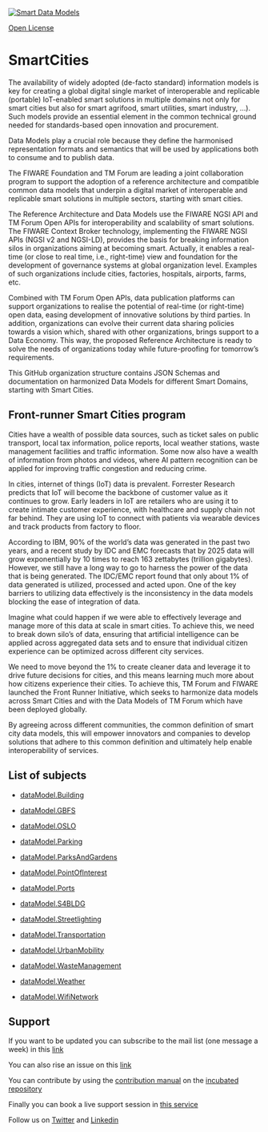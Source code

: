 [![Smart Data Models](https://smartdatamodels.org/wp-content/uploads/2022/01/SmartDataModels_logo.png "Logo")](https://smartdatamodels.org)
[Open License](https://github.com/smart-data-models//SmartCities/blob/master//LICENSE.md)
# SmartCities

The availability of widely adopted (de-facto standard) information models is key for creating a global digital single market of interoperable and replicable (portable) IoT-enabled smart solutions in multiple domains not only for smart cities but also for smart agrifood, smart utilities, smart industry, …). Such models provide an essential element in the common technical ground needed for standards-based open innovation and procurement.

Data Models play a crucial role because they define the harmonised representation formats and semantics that will be used by applications both to consume and to publish data.

The FIWARE Foundation and TM Forum are leading a joint collaboration program to support the adoption of a reference architecture and compatible common data models that underpin a digital market of interoperable and replicable smart solutions in multiple sectors, starting with smart cities.

The Reference Architecture and Data Models use the FIWARE NGSI API and TM Forum Open APIs for interoperability and scalability of smart solutions. The FIWARE Context Broker technology, implementing the FIWARE NGSI APIs (NGSI v2 and NGSI-LD), provides the basis for breaking information silos in organizations aiming at becoming smart. Actually, it enables a real-time (or close to real time, i.e., right-time) view and foundation for the development of governance systems at global organization level. Examples of such organizations include cities, factories, hospitals, airports, farms, etc.

Combined with TM Forum Open APIs, data publication platforms can support organizations to realise the potential of real-time (or right-time) open data, easing development of innovative solutions by third parties. In addition, organizations can evolve their current data sharing policies towards a vision which, shared with other organizations, brings support to a Data Economy. This way, the proposed Reference Architecture is ready to solve the needs of organizations today while future-proofing for tomorrow’s requirements.

This GitHub organization structure contains JSON Schemas and documentation on harmonized Data Models for different Smart Domains, starting with Smart Cities. 

## Front-runner Smart Cities program

Cities have a wealth of possible data sources, such as ticket sales on public transport, local tax information, police reports, local weather stations, waste management facilities and traffic information. Some now also have a wealth of information from photos and videos, where AI pattern recognition can be applied for improving traffic congestion and reducing crime.

In cities, internet of things (IoT) data is prevalent. Forrester Research predicts that IoT will become the backbone of customer value as it continues to grow. Early leaders in IoT are retailers who are using it to create intimate customer experience, with healthcare and supply chain not far behind. They are using IoT to connect with patients via wearable devices and track products from factory to floor.

According to IBM, 90% of the world’s data was generated in the past two years, and a recent study by IDC and EMC forecasts that by 2025 data will grow exponentially by 10 times to reach 163 zettabytes (trillion gigabytes). However, we still have a long way to go to harness the power of the data that is being generated. The IDC/EMC report found that only about 1% of data generated is utilized, processed and acted upon. One of the key barriers to utilizing data effectively is the inconsistency in the data models blocking the ease of integration of data.

Imagine what could happen if we were able to effectively leverage and manage more of this data at scale in smart cities. To achieve this, we need to break down silo’s of data, ensuring that artificial intelligence can be applied across aggregated data sets and to ensure that individual citizen experience can be optimized across different city services.

We need to move beyond the 1% to create cleaner data and leverage it to drive future decisions for cities, and this means learning much more about how citizens experience their cities. To achieve this, TM Forum and FIWARE launched the Front Runner Initiative, which seeks to harmonize data models across Smart Cities and with the Data Models of TM Forum which have been deployed globally.

By agreeing across different communities, the common definition of smart city data models, this will empower innovators and companies to develop solutions that adhere to this common definition and ultimately help enable interoperability of services.

## List of subjects

* [dataModel.Building](https://github.com/smart-data-models/dataModel.Building)
* [dataModel.GBFS](https://github.com/smart-data-models/dataModel.GBFS)
* [dataModel.OSLO](https://github.com/smart-data-models/dataModel.OSLO)
* [dataModel.Parking](https://github.com/smart-data-models/dataModel.Parking)
* [dataModel.ParksAndGardens](https://github.com/smart-data-models/dataModel.ParksAndGardens)
* [dataModel.PointOfInterest](https://github.com/smart-data-models/dataModel.PointOfInterest)
* [dataModel.Ports](https://github.com/smart-data-models/dataModel.Ports)
* [dataModel.S4BLDG](https://github.com/smart-data-models/dataModel.S4BLDG)
* [dataModel.Streetlighting](https://github.com/smart-data-models/dataModel.Streetlighting)
* [dataModel.Transportation](https://github.com/smart-data-models/dataModel.Transportation)
* [dataModel.UrbanMobility](https://github.com/smart-data-models/dataModel.UrbanMobility)
* [dataModel.WasteManagement](https://github.com/smart-data-models/dataModel.WasteManagement)
* [dataModel.Weather](https://github.com/smart-data-models/dataModel.Weather)
* [dataModel.WifiNetwork](https://github.com/smart-data-models/dataModel.WifiNetwork)
## Support
If you want to be updated you can subscribe to the mail list (one message a week) in this [link](https://smartdatamodels.org/index.php/subscriptions-page/)
You can also rise an issue on this [link](https://smartdatamodels.org/index.php/submit-an-issue-2/)
You can contribute by using the [contribution manual](https://bit.ly/contribution_manual) on the [incubated repository](https://github.com/smart-data-models/incubated/tree/master)
Finally you can book a live support session in [this service](https://calendly.com/smartdatamodels)
Follow us on [Twitter](https://twitter.com/smartdatamodels) and [Linkedin](https://www.linkedin.com/company/72642317/)
